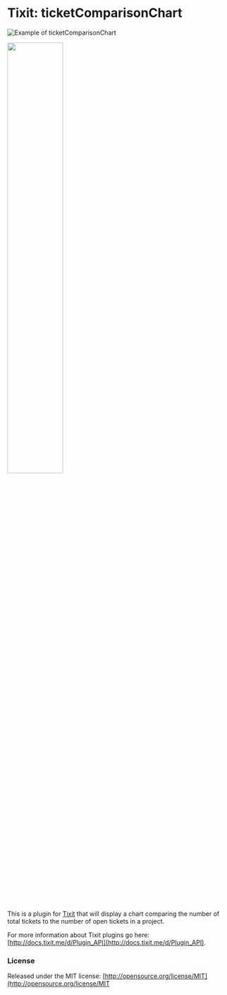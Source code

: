 # Tixit: ticketComparisonChart

![Example of ticketComparisonChart](https://github.com/cookiesncream716/ticketComparisonChart/blob/master/exChart.png?raw=true)

<img src="https://github.com/cookiesncream716/ticketComparisonChart/blob/master/exChart.png?raw=true" width="50%" />

This is a plugin for [Tixit](https://tixit.me/) that will display a chart comparing the number of total tickets to the number of open tickets in a project.

For more information about Tixit plugins go here: [http://docs.tixit.me/d/Plugin_API](http://docs.tixit.me/d/Plugin_API).

### License
Released under the MIT license: [http://opensource.org/license/MIT](http://opensource.org/license/MIT